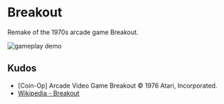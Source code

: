 # Breakout
Remake of the 1970s arcade game Breakout.

![gameplay demo](https://github.com/tannerdolby/break0ut/assets/48612525/8d62ba21-adb4-44ae-954d-2e3a50e34911)

## Kudos
- [Coin-Op] Arcade Video Game Breakout © 1976 Atari, Incorporated.
- [Wikipedia - Breakout](https://en.wikipedia.org/wiki/Breakout_(video_game))
